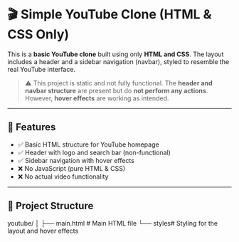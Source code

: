 # 🎬 Simple YouTube Clone (HTML & CSS Only)

This is a **basic YouTube clone** built using only **HTML and CSS**. The layout includes a header and a sidebar navigation (navbar), styled to resemble the real YouTube interface.

> ⚠️ This project is static and not fully functional. The **header and navbar structure** are present but do **not perform any actions**. However, **hover effects** are working as intended.

---

## 🧩 Features

- ✅ Basic HTML structure for YouTube homepage
- ✅ Header with logo and search bar (non-functional)
- ✅ Sidebar navigation with hover effects
- ❌ No JavaScript (pure HTML & CSS)
- ❌ No actual video functionality

---

## 📁 Project Structure

youtube/
│
├── main.html # Main HTML file
└── styles# Styling for the layout and hover effects
